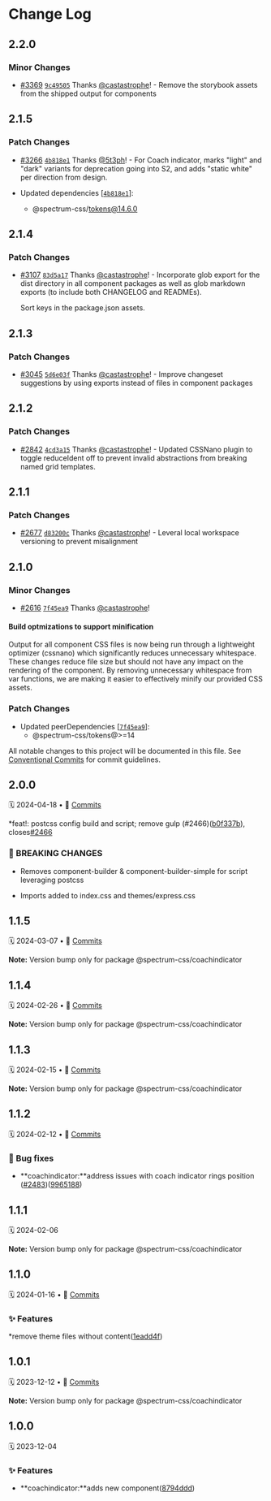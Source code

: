 # Change Log

## 2.2.0

### Minor Changes

- [#3369](https://github.com/adobe/spectrum-css/pull/3369) [`9c49505`](https://github.com/adobe/spectrum-css/commit/9c4950517bf0f8ca7b2e373f4323c97d068d0ceb) Thanks [@castastrophe](https://github.com/castastrophe)! - Remove the storybook assets from the shipped output for components

## 2.1.5

### Patch Changes

- [#3266](https://github.com/adobe/spectrum-css/pull/3266) [`4b818e1`](https://github.com/adobe/spectrum-css/commit/4b818e1062202e404de1350938ce2a19146aa0b0) Thanks [@5t3ph](https://github.com/5t3ph)! - For Coach indicator, marks "light" and "dark" variants for deprecation going into S2, and adds "static white" per direction from design.

- Updated dependencies [[`4b818e1`](https://github.com/adobe/spectrum-css/commit/4b818e1062202e404de1350938ce2a19146aa0b0)]:
  - @spectrum-css/tokens@14.6.0

## 2.1.4

### Patch Changes

- [#3107](https://github.com/adobe/spectrum-css/pull/3107) [`83d5a17`](https://github.com/adobe/spectrum-css/commit/83d5a171bd850df693707611203ecce21f22e7d2) Thanks [@castastrophe](https://github.com/castastrophe)! - Incorporate glob export for the dist directory in all component packages as well as glob markdown exports (to include both CHANGELOG and READMEs).

  Sort keys in the package.json assets.

## 2.1.3

### Patch Changes

- [#3045](https://github.com/adobe/spectrum-css/pull/3045) [`5d6e03f`](https://github.com/adobe/spectrum-css/commit/5d6e03f30891f9171f1a600b06d534ee85719277) Thanks [@castastrophe](https://github.com/castastrophe)! - Improve changeset suggestions by using exports instead of files in component packages

## 2.1.2

### Patch Changes

- [#2842](https://github.com/adobe/spectrum-css/pull/2842) [`4cd3a15`](https://github.com/adobe/spectrum-css/commit/4cd3a15db914b667f5d606388051ecd2cd318134) Thanks [@castastrophe](https://github.com/castastrophe)! - Updated CSSNano plugin to toggle reduceIdent off to prevent invalid abstractions from breaking named grid templates.

## 2.1.1

### Patch Changes

- [#2677](https://github.com/adobe/spectrum-css/pull/2677) [`d83200c`](https://github.com/adobe/spectrum-css/commit/d83200ca70a959aa70329e71de0c4383de157855) Thanks [@castastrophe](https://github.com/castastrophe)! - Leveral local workspace versioning to prevent misalignment

## 2.1.0

### Minor Changes

- [#2616](https://github.com/adobe/spectrum-css/pull/2616) [`7f45ea9`](https://github.com/adobe/spectrum-css/commit/7f45ea95d3d31addf29b0720de8623b0f3f0431d) Thanks [@castastrophe](https://github.com/castastrophe)!

#### Build optmizations to support minification

Output for all component CSS files is now being run through a lightweight optimizer (cssnano) which significantly reduces unnecessary whitespace. These changes reduce file size but should not have any impact on the rendering of the component. By removing unnecessary whitespace from var functions, we are making it easier to effectively minify our provided CSS assets.

### Patch Changes

- Updated peerDependencies [[`7f45ea9`](https://github.com/adobe/spectrum-css/commit/7f45ea95d3d31addf29b0720de8623b0f3f0431d)]:
  - @spectrum-css/tokens@>=14

All notable changes to this project will be documented in this file.
See [Conventional Commits](https://conventionalcommits.org) for commit guidelines.

<a name="2.0.0"></a>

## 2.0.0

🗓 2024-04-18 • 📝 [Commits](https://github.com/adobe/spectrum-css/compare/@spectrum-css/coachindicator@1.1.5...@spectrum-css/coachindicator@2.0.0)

\*feat!: postcss config build and script; remove gulp (#2466)([b0f337b](https://github.com/adobe/spectrum-css/commit/b0f337b)), closes[#2466](https://github.com/adobe/spectrum-css/issues/2466)

### 🛑 BREAKING CHANGES

- Removes component-builder & component-builder-simple for script leveraging postcss

- Imports added to index.css and themes/express.css

<a name="1.1.5"></a>

## 1.1.5

🗓 2024-03-07 • 📝 [Commits](https://github.com/adobe/spectrum-css/compare/@spectrum-css/coachindicator@1.1.4...@spectrum-css/coachindicator@1.1.5)

**Note:** Version bump only for package @spectrum-css/coachindicator

<a name="1.1.4"></a>

## 1.1.4

🗓 2024-02-26 • 📝 [Commits](https://github.com/adobe/spectrum-css/compare/@spectrum-css/coachindicator@1.1.3...@spectrum-css/coachindicator@1.1.4)

**Note:** Version bump only for package @spectrum-css/coachindicator

<a name="1.1.3"></a>

## 1.1.3

🗓 2024-02-15 • 📝 [Commits](https://github.com/adobe/spectrum-css/compare/@spectrum-css/coachindicator@1.1.2...@spectrum-css/coachindicator@1.1.3)

**Note:** Version bump only for package @spectrum-css/coachindicator

<a name="1.1.2"></a>

## 1.1.2

🗓 2024-02-12 • 📝 [Commits](https://github.com/adobe/spectrum-css/compare/@spectrum-css/coachindicator@1.1.1...@spectrum-css/coachindicator@1.1.2)

### 🐛 Bug fixes

- **coachindicator:**address issues with coach indicator rings position ([#2483](https://github.com/adobe/spectrum-css/issues/2483))([9965188](https://github.com/adobe/spectrum-css/commit/9965188))

<a name="1.1.1"></a>

## 1.1.1

🗓 2024-02-06

**Note:** Version bump only for package @spectrum-css/coachindicator

<a name="1.1.0"></a>

## 1.1.0

🗓 2024-01-16 • 📝 [Commits](https://github.com/adobe/spectrum-css/compare/@spectrum-css/coachindicator@1.0.1...@spectrum-css/coachindicator@1.1.0)

### ✨ Features

\*remove theme files without content([1eadd4f](https://github.com/adobe/spectrum-css/commit/1eadd4f))

<a name="1.0.1"></a>

## 1.0.1

🗓 2023-12-12 • 📝 [Commits](https://github.com/adobe/spectrum-css/compare/@spectrum-css/coachindicator@1.0.0...@spectrum-css/coachindicator@1.0.1)

**Note:** Version bump only for package @spectrum-css/coachindicator

<a name="1.0.0"></a>

## 1.0.0

🗓 2023-12-04

### ✨ Features

- **coachindicator:**adds new component([8794ddd](https://github.com/adobe/spectrum-css/commit/8794ddd))

